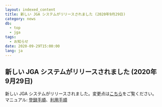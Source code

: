 ```yaml
---
layout: indexed_content
title: 新しい JGA システムがリリースされました (2020年9月29日)
category: news
db:
  - top
  - jga
tags: 
  - お知らせ
date: 2020-09-29T15:00:00
lang: ja
---
```


## 新しい JGA システムがリリースされました (2020年9月29日)

新しい JGA システムがリリースされました。変更点は[こちら](/jga/update-202009.html)をご覧ください。マニュアル:
[登録手順](/jga/submission.html)、[利用手順](/jga/download.html)
